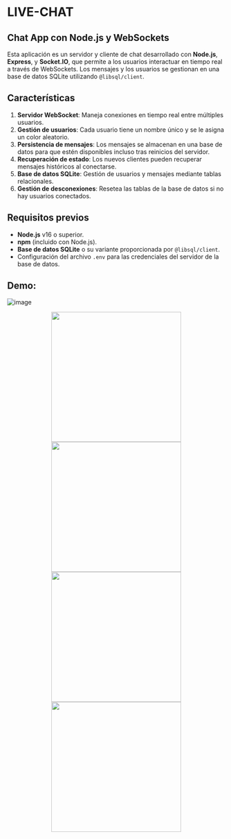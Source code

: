 # LIVE-CHAT

## Chat App con Node.js y WebSockets

Esta aplicación es un servidor y cliente de chat desarrollado con **Node.js**, **Express**, y **Socket.IO**, que permite a los usuarios interactuar en tiempo real a través de WebSockets. Los mensajes y los usuarios se gestionan en una base de datos SQLite utilizando `@libsql/client`.

## Características

1. **Servidor WebSocket**: Maneja conexiones en tiempo real entre múltiples usuarios.
2. **Gestión de usuarios**: Cada usuario tiene un nombre único y se le asigna un color aleatorio.
3. **Persistencia de mensajes**: Los mensajes se almacenan en una base de datos para que estén disponibles incluso tras reinicios del servidor.
4. **Recuperación de estado**: Los nuevos clientes pueden recuperar mensajes históricos al conectarse.
5. **Base de datos SQLite**: Gestión de usuarios y mensajes mediante tablas relacionales.
6. **Gestión de desconexiones**: Resetea las tablas de la base de datos si no hay usuarios conectados.

## Requisitos previos

- **Node.js** v16 o superior.
- **npm** (incluido con Node.js).
- **Base de datos SQLite** o su variante proporcionada por `@libsql/client`.
- Configuración del archivo `.env` para las credenciales del servidor de la base de datos.

## Demo:
![image](https://github.com/user-attachments/assets/0026e4eb-fef7-46ee-9049-11adda28676b)

<p align="center">
    <picture>
	  <img width="300" src="https://github.com/user-attachments/assets/0026e4eb-fef7-46ee-9049-11adda28676b">
	</picture>
	<picture>
	  <img width="300" src="https://github.com/user-attachments/assets/a1016bfb-3203-486d-b2b7-2d53de5440af">
	</picture>
	<picture>
	  <img width="300" src="https://github.com/user-attachments/assets/815151a1-1f8e-46c8-8510-5b1abe77640e">
	</picture>
	<picture>
	  <img width="300" src="https://github.com/user-attachments/assets/4a156fc8-b421-4d21-b8b3-369f636bd3b5">
	</picture>
</p>




